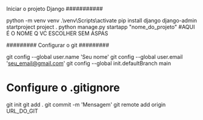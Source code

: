 Iniciar o projeto Django
###########

python -m venv venv
.\venv\Scripts\activate 
pip install django
django-admin startproject project .
python manage.py startapp "nome_do_projeto"  #AQUI É O NOME Q VC ESCOLHER SEM ASPAS

#########
Configurar o git
#########

git config --global user.name 'Seu nome'
git config --global user.email 'seu_email@gmail.com'
git config --global init.defaultBranch main
# Configure o .gitignore
git init
git add .
git commit -m 'Mensagem'
git remote add origin URL_DO_GIT
#####